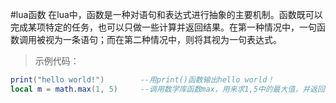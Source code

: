 #lua函数
在lua中，函数是一种对语句和表达式进行抽象的主要机制。函数既可以完成某项特定的任务，也可以只做一些计算并返回结果。在第一种情况中，一句函数调用被视为一条语句；而在第二种情况中，则将其视为一句表达式。

>示例代码：

```lua
print("hello world!")        --用print()函数输出hello world！
local m = math.max(1, 5)     --调用数学库函数max，用来求1,5中的最大值，并返回 赋给 m
```
